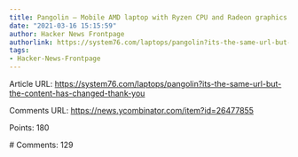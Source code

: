 ```yaml
---
title: Pangolin – Mobile AMD laptop with Ryzen CPU and Radeon graphics
date: "2021-03-16 15:15:59"
author: Hacker News Frontpage
authorlink: https://system76.com/laptops/pangolin?its-the-same-url-but-the-content-has-changed-thank-you
tags:
- Hacker-News-Frontpage
---
```


<p>Article URL: <a href="https://system76.com/laptops/pangolin?its-the-same-url-but-the-content-has-changed-thank-you">https://system76.com/laptops/pangolin?its-the-same-url-but-the-content-has-changed-thank-you</a></p>
<p>Comments URL: <a href="https://news.ycombinator.com/item?id=26477855">https://news.ycombinator.com/item?id=26477855</a></p>
<p>Points: 180</p>
<p># Comments: 129</p>
